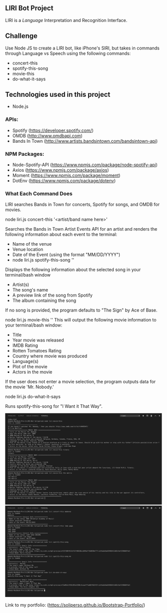 ## LIRI Bot Project
LIRI is a *Language* Interpretation and Recognition Interface.

## Challenge
Use Node JS to create a LIRI bot, like iPhone's SIRI, but takes in commands through Language vs Speech using the following commands:

* concert-this
* spotify-this-song
* movie-this
* do-what-it-says


## Technologies used in this project
* Node.js

### APIs:
* Spotify (https://developer.spotify.com/)
* OMDB (http://www.omdbapi.com)
* Bands In Town (http://www.artists.bandsintown.com/bandsintown-api)

### NPM Packages:
* Node-Spotify-API (https://www.npmjs.com/package/node-spotify-api)
* Axios (https://www.npmjs.com/package/axios)
* Moment (https://www.npmjs.com/package/moment)
* DotEnv (https://www.npmjs.com/package/dotenv)

### What Each Command Does

LIRI searches Bands in Town for concerts, Spotify for songs, and OMDB for movies.

node liri.js concert-this '<artist/band name here>'

Searches the Bands in Town Artist Events API for an artist and renders the following information about each event to the terminal:

* Name of the venue
* Venue location
* Date of the Event (using the format "MM/DD/YYYY")
* node liri.js spotify-this-song '<song name here>'

Displays the following information about the selected song in your terminal/bash window
* Artist(s)
* The song's name
* A preview link of the song from Spotify
* The album containing the song

If no song is provided, the program defaults to "The Sign" by Ace of Base.

node liri.js movie-this '<movie name here>'
This will output the following movie information to your terminal/bash window:

  * Title
  * Year movie was released
  * IMDB Rating
  * Rotten Tomatoes Rating
  * Country where movie was produced
  * Language(s)
  * Plot of the movie
  * Actors in the movie
  
  If the user does not enter a movie selection, the program outputs data for the movie 'Mr. Nobody.'

  node liri.js do-what-it-says

  Runs spotify-this-song for "I Want it That Way".

![movie](screenshot/movie.png)
![concert](screenshot/concert.png)

  Link to my portfolio: (https://soliperso.github.io/Bootstrap-Portfolio/)